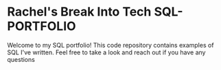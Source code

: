 # Rachel's Break Into Tech SQL-PORTFOLIO
Welcome to my SQL portfolio! This code repository contains examples of SQL I've written. Feel free to take a look and reach out if you have any questions
